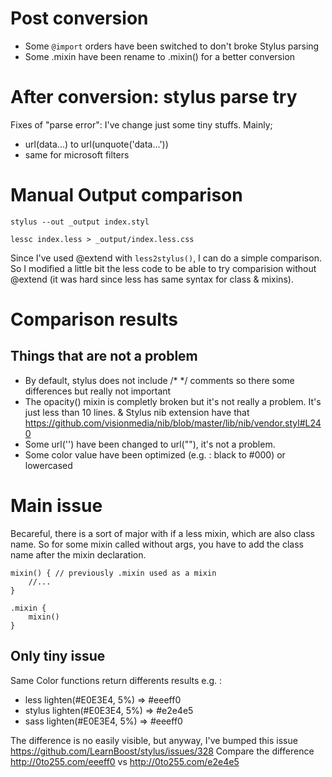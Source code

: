 # Post conversion

* Some `@import` orders have been switched to don't broke Stylus parsing
* Some .mixin have been rename to .mixin() for a better conversion


# After conversion: stylus parse try

Fixes of "parse error": I've change just some tiny stuffs. Mainly;
* url(data...) to url(unquote('data...'))
* same for microsoft filters

# Manual Output comparison

```shell
stylus --out _output index.styl

lessc index.less > _output/index.less.css
```

Since I've used @extend with `less2stylus()`, I can do a simple comparison. So I modified a little bit the less code to be able to try comparision without @extend (it was hard since less has same syntax for class & mixins).

# Comparison results

## Things that are not a problem

* By default, stylus does not include  /* */ comments so there some differences but really not important
* The opacity() mixin is completly broken but it's not really a problem. It's just less than 10 lines. & Stylus nib extension have that https://github.com/visionmedia/nib/blob/master/lib/nib/vendor.styl#L240
* Some url('') have been changed to url(""), it's not a problem.
* Some color value have been optimized (e.g. : black to #000) or lowercased

# Main issue

Becareful, there is a sort of major with if a less mixin, which are also class name.
So for some mixin called without args, you have to add the class name after the mixin declaration.

```styl
mixin() { // previously .mixin used as a mixin
    //...
}

.mixin {
    mixin()
}

```

## Only tiny issue

Same Color functions return differents results
e.g. :

* less lighten(#E0E3E4, 5%) => #eeeff0
* stylus lighten(#E0E3E4, 5%) => #e2e4e5
* sass lighten(#E0E3E4, 5%) => #eeeff0

The difference is no easily visible, but anyway, I've bumped this issue https://github.com/LearnBoost/stylus/issues/328
Compare the difference http://0to255.com/eeeff0 vs http://0to255.com/e2e4e5
